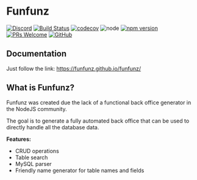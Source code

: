 # Funfunz

[![Discord][discord-badge]][discord]
[![Build Status][actions-badge]][actions]
[![codecov][codecov-badge]][codecov]
![node][node]
[![npm version][npm-badge]][npm]
[![PRs Welcome][prs-badge]][prs]
[![GitHub][license-badge]][license]

## Documentation

Just follow the link: https://funfunz.github.io/funfunz/

## What is Funfunz?

Funfunz was created due the lack of a functional back office generator in the NodeJS community.

The goal is to generate a fully automated back office that can be used to directly handle all the database data.

**Features:**
- CRUD operations
- Table search
- MySQL parser
- Friendly name generator for table names and fields

[discord-badge]: https://img.shields.io/discord/774439225520554004?logo=discord
[discord]: https://discord.gg/HwZ7zMJKwg

[actions-badge]: https://github.com/funfunz/funfunz/workflows/Node.js%20CI/badge.svg
[actions]: https://github.com/Funfunz/funfunz/actions

[codecov-badge]: https://codecov.io/gh/Funfunz/funfunz/branch/master/graph/badge.svg
[codecov]: https://codecov.io/gh/Funfunz/funfunz

[node]: https://img.shields.io/node/v/@funfunz/core

[npm-badge]: https://img.shields.io/npm/v/@funfunz/core?color=brightgreen
[npm]: https://www.npmjs.com/package/@funfunz/core

[prs-badge]: https://img.shields.io/badge/PRs-welcome-brightgreen.svg
[prs]: http://makeapullrequest.com

[license-badge]: https://img.shields.io/github/license/funfunz/funfunz.svg
[license]: https://github.com/funfunz/funfunz/blob/master/LICENSE